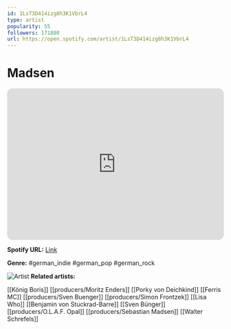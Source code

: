 ```yaml
---
id: 1LsT3D414izg8h3K1VbrL4
type: artist
popularity: 55
followers: 171880
url: https://open.spotify.com/artist/1LsT3D414izg8h3K1VbrL4
---
```

# Madsen

<iframe style="border-radius:12px" src="https://open.spotify.com/embed/artist/1LsT3D414izg8h3K1VbrL4" width="100%" height="352" frameBorder="0" allowfullscreen="" allow="autoplay; clipboard-write; encrypted-media; fullscreen; picture-in-picture" loading="lazy"></iframe>

**Spotify URL:** [Link](https://open.spotify.com/artist/1LsT3D414izg8h3K1VbrL4)

**Genre:**  #german_indie #german_pop #german_rock

![Artist](https://i.scdn.co/image/ab6761610000e5eb7183d85fbda521d8cebd2df5)
**Related artists:**

[[König Boris]]
[[producers/Moritz Enders]]
[[Porky von Deichkind]]
[[Ferris MC]]
[[producers/Sven Buenger]]
[[producers/Simon Frontzek]]
[[Lisa Who]]
[[Benjamin von Stuckrad-Barre]]
[[Sven Bünger]]
[[producers/O.L.A.F. Opal]]
[[producers/Sebastian Madsen]]
[[Walter Schrefels]]
